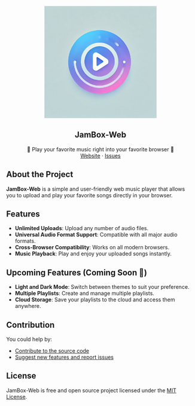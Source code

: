<p align="center">
  <img src="./public/logo.webp" alt="JamBox-Web Logo" width=300>
  <h2 align="center">
    JamBox-Web
  </h2>

  <p align="center">
    🎵 Play your favorite music right into your favorite browser 🎵
    <br />
    <a href="https://dilkhush00.github.io/JamBox-Web/">Website</a>
    ·
    <a href="https://github.com/DIlkhush00/JamBox-Web/issues">Issues</a>
  </p>
</p>

## About the Project
**JamBox-Web** is a simple and user-friendly web music player that allows you to upload and play your favorite songs directly in your browser. 

## Features
- **Unlimited Uploads**: Upload any number of audio files.
- **Universal Audio Format Support**: Compatible with all major audio formats.
- **Cross-Browser Compatibility**: Works on all modern browsers.
- **Music Playback**: Play and enjoy your uploaded songs instantly.

## Upcoming Features (Coming Soon 🚀)
 - **Light and Dark Mode**: Switch between themes to suit your preference.
 - **Multiple Playlists**: Create and manage multiple playlists.
 - **Cloud Storage**: Save your playlists to the cloud and access them anywhere.

## Contribution
You could help by:

- [Contribute to the source code](./CONTRIBUTING.md)
- [Suggest new features and report issues](https://github.com/DIlkhush00/JamBox-Web/issues)

## License
JamBox-Web is free and open source project licensed under the [MIT License](./LICENSE.md).
